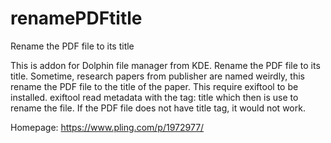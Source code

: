 # renamePDFtitle
Rename the PDF file to its title

This is addon for Dolphin file manager from KDE.
Rename the PDF file to its title.
Sometime, research papers from publisher are named weirdly, this rename the PDF file to the title of the paper.
This require exiftool to be installed.
exiftool read metadata with the tag: title which then is use to rename the file. If the PDF file does not have title tag, it would not work.

Homepage: https://www.pling.com/p/1972977/
